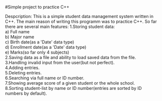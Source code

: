 #Simple project to practice C++

Despcription:
This is a simple student data management system written in C++. The main reason of writing this programm was to practice C++. So far there are several main 
features: 
1.Storing student data:  
  a) Full name  
  b) Major name  
  c) Birth date(as a 'Date' data type)  
  d) Enrollment date(as a 'Date' data type)  
  e) Marks(so far only 4 subjects)  
2.Saving data as a file and ability to load saved data from the file.  
3.Handling invalid input from the user(but not perfect).  
4.Adding entries.  
5.Deleting entries.  
6.Searching via full name or ID number.  
7.Showing average score of a given student or the whole school.  
8.Sorting student-list by name or ID number(entries are sorted by ID numbers by default).  
